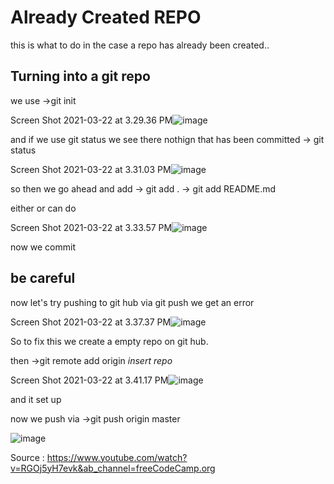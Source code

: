 # Already Created REPO

this is what to do in the case a repo has already been created..

## Turning into a git repo

we use 
->git init

Screen Shot 2021-03-22 at 3.29.36 PM![image](https://user-images.githubusercontent.com/34463290/112067645-9e405880-8b25-11eb-90b6-73c31ad7cab2.png)



and if we use git status we see there nothign that has been committed
 -> git status

Screen Shot 2021-03-22 at 3.31.03 PM![image](https://user-images.githubusercontent.com/34463290/112067668-a8faed80-8b25-11eb-906d-d2ef7a180f1b.png)



so then we go ahead and add 
 -> git add .
 -> git add README.md 

 either or can do

Screen Shot 2021-03-22 at 3.33.57 PM![image](https://user-images.githubusercontent.com/34463290/112067713-c2039e80-8b25-11eb-91de-93162609f15e.png)


 now we commit

## be careful

now let's try pushing to git hub
via git push
we get an error

Screen Shot 2021-03-22 at 3.37.37 PM![image](https://user-images.githubusercontent.com/34463290/112067740-d0ea5100-8b25-11eb-8965-45c65564f556.png)

So to fix this we create a empty repo on git hub.

then 
->git remote add origin *insert repo*

Screen Shot 2021-03-22 at 3.41.17 PM![image](https://user-images.githubusercontent.com/34463290/112067783-e52e4e00-8b25-11eb-8817-8e24414ce525.png)


and it set up

now we push via
->git push origin master

![image](https://user-images.githubusercontent.com/34463290/112068999-40f9d680-8b28-11eb-98cb-ae57658e0ab3.png)



Source : https://www.youtube.com/watch?v=RGOj5yH7evk&ab_channel=freeCodeCamp.org
